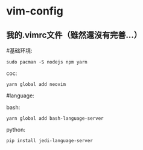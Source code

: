 # vim-config
## 我的.vimrc文件（雖然還沒有完善...）

#基础环境:
 ```shell
 sudo pacman -S nodejs npm yarn
 ``` 
coc:
 ```shell
 yarn global add neovim
 ```

#language:  

bash:
```shell
yarn global add bash-language-server
```
python:
```shell
pip install jedi-language-server
```
